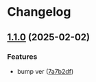 # Changelog

## [1.1.0](https://github.com/untrustedmodders/plugify-module-dotnet/compare/v1.0.0...v1.1.0) (2025-02-02)


### Features

* bump ver ([7a7b2df](https://github.com/untrustedmodders/plugify-module-dotnet/commit/7a7b2df723cfb1970153b3380f9559ba4edd133f))

